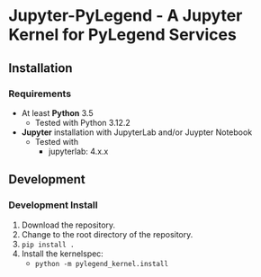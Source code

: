 
# Jupyter-PyLegend - A Jupyter Kernel for PyLegend Services


## Installation

### Requirements

- At least **Python** 3.5
  - Tested with Python 3.12.2
- **Jupyter** installation with JupyterLab and/or Juypter Notebook
  - Tested with
    - jupyterlab: 4.x.x


## Development

### Development Install

1. Download the repository.
2. Change to the root directory of the repository.
3. `pip install .`
4. Install the kernelspec:
    - `python -m pylegend_kernel.install`
